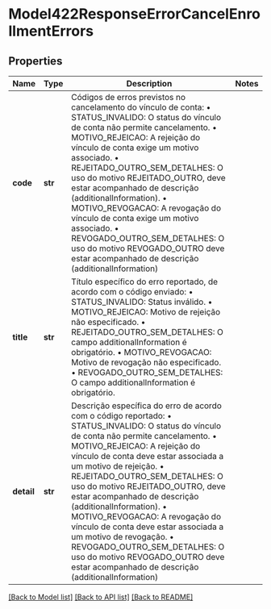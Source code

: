 # Model422ResponseErrorCancelEnrollmentErrors

## Properties
Name | Type | Description | Notes
------------ | ------------- | ------------- | -------------
**code** | **str** | Códigos de erros previstos no cancelamento do vínculo de conta:  • STATUS_INVALIDO: O status do vínculo de conta não permite cancelamento.  • MOTIVO_REJEICAO: A rejeição do vínculo de conta exige um motivo associado.  • REJEITADO_OUTRO_SEM_DETALHES: O uso do motivo REJEITADO_OUTRO, deve estar acompanhado de descrição (additionalInformation).  • MOTIVO_REVOGACAO: A revogação do vínculo de conta exige um motivo associado.  • REVOGADO_OUTRO_SEM_DETALHES: O uso do motivo REVOGADO_OUTRO deve estar acompanhado de descrição (additionalInformation)  | 
**title** | **str** | Título específico do erro reportado, de acordo com o código enviado:  • STATUS_INVALIDO: Status inválido.  • MOTIVO_REJEICAO: Motivo de rejeição não especificado.  • REJEITADO_OUTRO_SEM_DETALHES: O campo additionalInformation é obrigatório.  • MOTIVO_REVOGACAO: Motivo de revogação não especificado.  • REVOGADO_OUTRO_SEM_DETALHES: O campo additionalInformation é obrigatório.  | 
**detail** | **str** | Descrição específica do erro de acordo com o código reportado:  • STATUS_INVALIDO: O status do vínculo de conta não permite cancelamento.  • MOTIVO_REJEICAO: A rejeição do vínculo de conta deve estar associada a um motivo de rejeição.  • REJEITADO_OUTRO_SEM_DETALHES: O uso do motivo REJEITADO_OUTRO, deve estar acompanhado de descrição (additionalInformation).  • MOTIVO_REVOGACAO: A revogação do vínculo de conta deve estar associada a um motivo de revogação.  • REVOGADO_OUTRO_SEM_DETALHES: O uso do motivo REVOGADO_OUTRO deve estar acompanhado de descrição (additionalInformation)  | 

[[Back to Model list]](../README.md#documentation-for-models) [[Back to API list]](../README.md#documentation-for-api-endpoints) [[Back to README]](../README.md)

